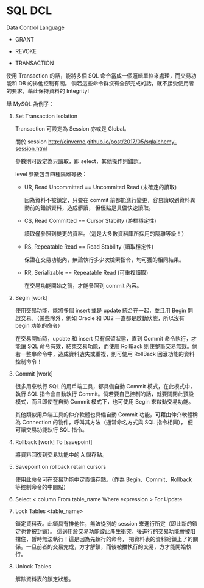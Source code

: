 # SQL DCL
Data Control Language


* GRANT 

* REVOKE

* TRANSACTION

使用 Transaction 的話，能將多個 SQL 命令當成一個邏輯單位來處理，而交易功能和 DB 的排他控制有關。
倘若這些命令群沒有全部完成的話，就不接受使用者的要求，藉此保持資料的 Integrity!

舉 MySQL 為例子：

1. Set Transaction Isolation <Level>
  
   Transaction 可設定為 Session 亦或是 Global。
   
   關於 session http://einverne.github.io/post/2017/05/sqlalchemy-session.html
   
   參數則可設定為只讀取，即 select，其他操作則錯誤。
   
   level 參數包含四種隔離等級：
   
   - UR, Read Uncommitted == Uncommited Read (未確定的讀取)
   
     因為資料不被鎖定，只要在 commit 前都能進行變更，容易讀取到資料異動前的錯誤資料，造成髒讀，
     但優點是具備快速讀取。
   
   - CS, Read Committed == Cursor Stabilty (游標穩定性) 
   
     讀取僅參照到變更的資料。（這是大多數資料庫所採用的隔離等級！）
   
   - RS, Repeatable Read == Read Stability (讀取穩定性)
   
     保證在交易功能內，無論執行多少次檢索指令，均可獲的相同結果。
   
   - RR, Serializable == Repeatable Read (可重複讀取)
   
     在交易功能開始之前，才能參照到 commit 內容。
  
2. Begin [work]

   使用交易功能，能將多個 insert 或是 update 統合在一起，並且用 Begin 開啟交易。（某些除外，例如 Oracle 和 DB2 一直都是啟動狀態，所以沒有 begin 功能的命令）
   
   在交易開始時，update 和 insert 只有保留狀態，直到 Commit 命令執行，才能讓 SQL 命令有效，結束交易功能，而使用 RollBack 則使整筆交易無效。倘若一整串命令中，造成資料遺失或重複，則可使用 RollBack 回滾功能的資料控制命令！

3. Commit [work]

   很多用來執行 SQL 的用戶端工具，都具備自動 Commit 模式，在此模式中，執行 SQL 指令會自動執行 Commit。倘若要自己控制的話，就要關閉此預設模式，而且即使在自動 Commit 模式下，也可使用 Begin 來啟動交易功能。
   
   其他類似用戶端工具的仲介軟體也具備自動 Commit 功能，可藉由仲介軟體稱為 Connection 的物件，呼叫其方法（通常命名方式與 SQL 指令相同）， 便可讓交易功能執行 SQL 指令。

4. Rollback [work] To [savepoint] <savepoint>
  
   將資料回復到交易功能中的 A 儲存點。
   
5. Savepoint <savepoint> on rollback retain cursors
  
   使用此命令可在交易功能中定義儲存點。（作為 Begin、Commit、Rollback 等控制命令的中間點）
   
6. Select < column From table_name Where expression > For Update

7. Lock Tables <table_name> <mode>

   鎖定資料表。此鎖具有排他性，無法從別的 session 來進行所定（即此新的鎖定也會被封鎖）。
   這適用於交易功能彼此產生衝突，後進行的交易功能會被阻擋住，暫時無法執行！這是因為先執行的命令，
   把資料表的資料給鎖上了的關係。一旦前者的交易完成，方才解鎖，而後被擋執行的交易，方才能開始執行。

8. Unlock Tables

   解除資料表的鎖定狀態。
  



